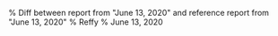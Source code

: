 % Diff between report from "June 13, 2020" and reference report from "June 13, 2020"
% Reffy
% June 13, 2020

